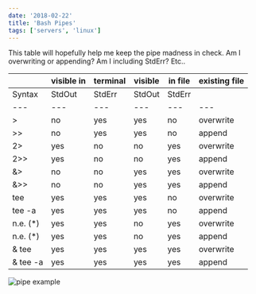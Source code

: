 ```yaml
---
date: '2018-02-22'
title: 'Bash Pipes'
tags: ['servers', 'linux']
---
```


This table will hopefully help me keep the pipe madness in check. Am I overwriting or appending? Am I including StdErr? Etc..

|           | visible in | terminal | visible | in file | existing file |
| --------- | ---------- | -------- | ------- | ------- | ------------- |
| Syntax    | StdOut     | StdErr   | StdOut  | StdErr  |
| ---       | ---        | ---      | ---     | ---     | ---           |
| >         | no         | yes      | yes     | no      | overwrite     |
| >>        | no         | yes      | yes     | no      | append        |
| 2>        | yes        | no       | no      | yes     | overwrite     |
| 2>>       | yes        | no       | no      | yes     | append        |
| &>        | no         | no       | yes     | yes     | overwrite     |
| &>>       | no         | no       | yes     | yes     | append        |
| tee       | yes        | yes      | yes     | no      | overwrite     |
| tee -a    | yes        | yes      | yes     | no      | append        |
| n.e. (\*) | yes        | yes      | no      | yes     | overwrite     |
| n.e. (\*) | yes        | yes      | no      | yes     | append        |
| & tee     | yes        | yes      | yes     | yes     | overwrite     |
| & tee -a  | yes        | yes      | yes     | yes     | append        |

![pipe example](/assets/images/blog/pipes.png)
